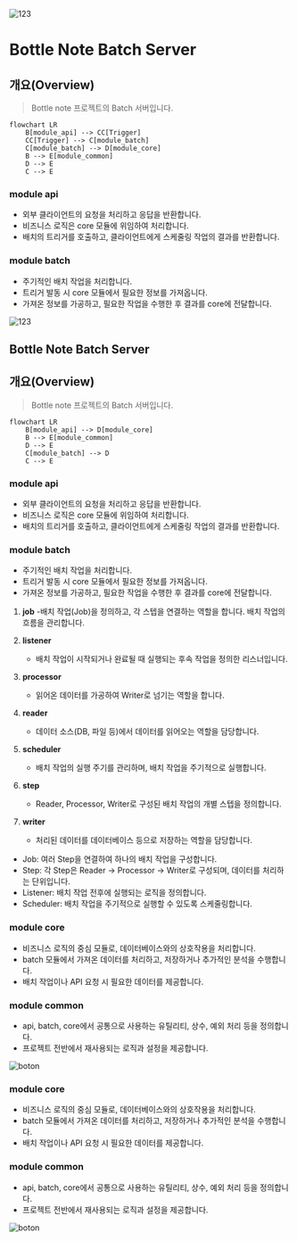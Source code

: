 ![123](https://github.com/user-attachments/assets/a6256292-33d9-4801-9b9d-78f11d9dea13)

# Bottle Note Batch Server

## 개요(Overview)

> Bottle note 프로젝트의 Batch 서버입니다.

```mermaid
flowchart LR
    B[module_api] --> CC[Trigger]
    CC[Trigger] --> C[module_batch]
    C[module_batch] --> D[module_core]
    B --> E[module_common]
    D --> E
    C --> E
```

### module api

- 외부 클라이언트의 요청을 처리하고 응답을 반환합니다.
- 비즈니스 로직은 core 모듈에 위임하여 처리합니다.
- 배치의 트리거를 호출하고, 클라이언트에게 스케줄링 작업의 결과를 반환합니다.

### module batch

- 주기적인 배치 작업을 처리합니다.
- 트리거 발동 시 core 모듈에서 필요한 정보를 가져옵니다.
- 가져온 정보를 가공하고, 필요한 작업을 수행한 후 결과를 core에 전달합니다.

![123](https://github.com/user-attachments/assets/a6256292-33d9-4801-9b9d-78f11d9dea13)

## Bottle Note Batch Server

## 개요(Overview)

> Bottle note 프로젝트의 Batch 서버입니다.

```mermaid
flowchart LR
    B[module_api] --> D[module_core]
    B --> E[module_common]
    D --> E
    C[module_batch] --> D
    C --> E
```

### module api

- 외부 클라이언트의 요청을 처리하고 응답을 반환합니다.
- 비즈니스 로직은 core 모듈에 위임하여 처리합니다.
- 배치의 트리거를 호출하고, 클라이언트에게 스케줄링 작업의 결과를 반환합니다.

### module batch

- 주기적인 배치 작업을 처리합니다.
- 트리거 발동 시 core 모듈에서 필요한 정보를 가져옵니다.
- 가져온 정보를 가공하고, 필요한 작업을 수행한 후 결과를 core에 전달합니다.

1. **job**
   -배치 작업(Job)을 정의하고, 각 스텝을 연결하는 역할을 합니다. 배치 작업의 흐름을 관리합니다.

2. **listener**
    - 배치 작업이 시작되거나 완료될 때 실행되는 후속 작업을 정의한 리스너입니다.

3. **processor**
    - 읽어온 데이터를 가공하여 Writer로 넘기는 역할을 합니다.

4. **reader**
    - 데이터 소스(DB, 파일 등)에서 데이터를 읽어오는 역할을 담당합니다.

5. **scheduler**
    - 배치 작업의 실행 주기를 관리하며, 배치 작업을 주기적으로 실행합니다.

6. **step**
    - Reader, Processor, Writer로 구성된 배치 작업의 개별 스텝을 정의합니다.

7. **writer**
    - 처리된 데이터를 데이터베이스 등으로 저장하는 역할을 담당합니다.

- Job: 여러 Step을 연결하여 하나의 배치 작업을 구성합니다.
- Step: 각 Step은 Reader -> Processor -> Writer로 구성되며, 데이터를 처리하는 단위입니다.
- Listener: 배치 작업 전후에 실행되는 로직을 정의합니다.
- Scheduler: 배치 작업을 주기적으로 실행할 수 있도록 스케줄링합니다.

### module core

- 비즈니스 로직의 중심 모듈로, 데이터베이스와의 상호작용을 처리합니다.
- batch 모듈에서 가져온 데이터를 처리하고, 저장하거나 추가적인 분석을 수행합니다.
- 배치 작업이나 API 요청 시 필요한 데이터를 제공합니다.

### module common

- api, batch, core에서 공통으로 사용하는 유틸리티, 상수, 예외 처리 등을 정의합니다.
- 프로젝트 전반에서 재사용되는 로직과 설정을 제공합니다.

![boton](https://github.com/user-attachments/assets/50bf121a-fb97-46d6-9d1f-6e56858363c1)

### module core

- 비즈니스 로직의 중심 모듈로, 데이터베이스와의 상호작용을 처리합니다.
- batch 모듈에서 가져온 데이터를 처리하고, 저장하거나 추가적인 분석을 수행합니다.
- 배치 작업이나 API 요청 시 필요한 데이터를 제공합니다.

### module common

- api, batch, core에서 공통으로 사용하는 유틸리티, 상수, 예외 처리 등을 정의합니다.
- 프로젝트 전반에서 재사용되는 로직과 설정을 제공합니다.

![boton](https://github.com/user-attachments/assets/50bf121a-fb97-46d6-9d1f-6e56858363c1)
